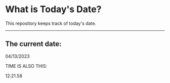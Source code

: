 # What is Today's Date?
This repository keeps track of today's date.
* * *
 
## The current date:  
 04/13/2023 
   
  
 TIME IS ALSO THIS: 
  
 12:21.58 
  
  
